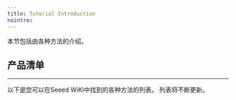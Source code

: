 ```yaml
---
title: Tutorial Introduction
nointro:
---
```


本节包括由各种方法的介绍。

## 产品清单
---

以下是您可以在Seeed WiKi中找到的各种方法的列表。 列表将不断更新。


